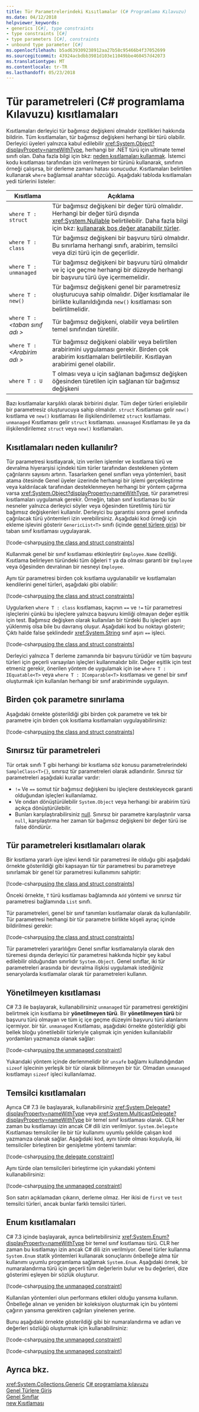```yaml
---
title: Tür Parametrelerindeki Kısıtlamalar (C# Programlama Kılavuzu)
ms.date: 04/12/2018
helpviewer_keywords:
- generics [C#], type constraints
- type constraints [C#]
- type parameters [C#], constraints
- unbound type parameter [C#]
ms.openlocfilehash: b5ad639309238912aa27b58c95466b4f37052699
ms.sourcegitcommit: 43924acbdbb3981d103e11049bbe460457d42073
ms.translationtype: MT
ms.contentlocale: tr-TR
ms.lasthandoff: 05/23/2018
---
```

# <a name="constraints-on-type-parameters-c-programming-guide"></a>Tür parametreleri (C# programlama Kılavuzu) kısıtlamaları

Kısıtlamaları derleyici tür bağımsız değişkeni olmalıdır özellikleri hakkında bildirin. Tüm kısıtlamaları, tür bağımsız değişkeni herhangi bir türü olabilir. Derleyici üyeleri yalnızca kabul edilebilir <xref:System.Object?displayPropety=nameWithType>, herhangi bir .NET türü için ultimate temel sınıfı olan. Daha fazla bilgi için bkz: [neden kısıtlamaları kullanmak](#why-use-constraints). İstemci kodu kısıtlaması tarafından izin verilmeyen bir türünü kullanarak, sınıfının örneği çalışırsa, bir derleme zamanı hatası sonucudur. Kısıtlamaları belirtilen kullanarak `where` bağlamsal anahtar sözcüğü. Aşağıdaki tabloda kısıtlamaları yedi türlerini listeler:

|Kısıtlama|Açıklama|
|----------------|-----------------|
|`where T : struct`|Tür bağımsız değişkeni bir değer türü olmalıdır. Herhangi bir değer türü dışında <xref:System.Nullable> belirtilebilir. Daha fazla bilgi için bkz: [kullanarak boş değer atanabilir türler](../nullable-types/using-nullable-types.md).|
|`where T : class`|Tür bağımsız değişkeni bir başvuru türü olmalıdır. Bu sınırlama herhangi sınıfı, arabirim, temsilci veya dizi türü için de geçerlidir.|
|`where T : unmanaged`|Tür bağımsız değişkeni bir başvuru türü olmalıdır ve iç içe geçme herhangi bir düzeyde herhangi bir başvuru türü üye içermemelidir.|
|`where T : new()`|Tür bağımsız değişkeni genel bir parametresiz oluşturucuya sahip olmalıdır. Diğer kısıtlamalar ile birlikte kullanıldığında `new()` kısıtlaması son belirtilmelidir.|
|`where T :` *\<taban sınıf adı >*|Tür bağımsız değişkeni, olabilir veya belirtilen temel sınıfından türetilir.|
|`where T :` *\<Arabirim adı >*|Tür bağımsız değişkeni olabilir veya belirtilen arabirimini uygulaması gerekir. Birden çok arabirim kısıtlamaları belirtilebilir. Kısıtlayan arabirimi genel olabilir.|
|`where T : U`|T olması veya u için sağlanan bağımsız değişken öğesinden türetilen için sağlanan tür bağımsız değişkeni|

Bazı kısıtlamalar karşılıklı olarak birbirini dışlar. Tüm değer türleri erişilebilir bir parametresiz oluşturucuya sahip olmalıdır. `struct` Kısıtlaması gelir `new()` kısıtlama ve `new()` kısıtlaması ile ilişkilendirilemez `struct` kısıtlaması. `unmanaged` Kısıtlaması gelir `struct` kısıtlaması. `unmanaged` Kısıtlaması ile ya da ilişkilendirilemez `struct` veya `new()` kısıtlamaları.

## <a name="why-use-constraints"></a>Kısıtlamaları neden kullanılır?

Tür parametresi kısıtlayarak, izin verilen işlemler ve kısıtlama türü ve devralma hiyerarşisi içindeki tüm türler tarafından desteklenen yöntem çağrılarını sayısını artırın. Tasarlarken genel sınıfları veya yöntemleri, basit atama ötesinde Genel üyeler üzerinde herhangi bir işlemi gerçekleştirme veya kaldırılacak tarafından desteklenmeyen herhangi bir yöntem çağırma varsa <xref:System.Object?displayProperty=nameWithType>, tür parametresi kısıtlamaları uygulamak gerekir. Örneğin, taban sınıf kısıtlaması bu tür nesneler yalnızca derleyici söyler veya öğesinden türetilmiş türü tür bağımsız değişkenleri kullanılır. Derleyici bu garantisi sonra genel sınıfında çağrılacak türü yöntemleri izin verebilirsiniz. Aşağıdaki kod örneği için ekleme işlevini gösterir `GenericList<T>` sınıfı (içinde [genel türlere giriş](introduction-to-generics.md)) bir taban sınıf kısıtlaması uygulayarak.

[!code-csharp[using the class and struct constraints](../../../../samples/snippets/csharp/keywords/GenericWhereConstraints.cs#9)]

Kullanmak genel bir sınıf kısıtlaması etkinleştirir `Employee.Name` özelliği. Kısıtlama belirleyen türündeki tüm öğeleri `T` ya da olması garanti bir `Employee` veya öğesinden devralınan bir nesneyi `Employee`.

Aynı tür parametresi birden çok kısıtlama uygulanabilir ve kısıtlamaları kendilerini genel türleri, aşağıdaki gibi olabilir:

[!code-csharp[using the class and struct constraints](../../../../samples/snippets/csharp/keywords/GenericWhereConstraints.cs#10)]

Uygularken `where T : class` kısıtlaması, kaçının `==` ve `!=` tür parametresi işleçlerini çünkü bu işleçlere yalnızca başvuru kimliği olmayan değer eşitlik için test. Bağımsız değişken olarak kullanılan bir türdeki Bu işleçleri aşırı yüklenmiş olsa bile bu davranış oluşur. Aşağıdaki kod bu noktayı gösterir; Çıktı halde false şeklindedir <xref:System.String> sınıf aşırı `==` işleci.

[!code-csharp[using the class and struct constraints](../../../../samples/snippets/csharp/keywords/GenericWhereConstraints.cs#11)]

Derleyici yalnızca T derleme zamanında bir başvuru türüdür ve tüm başvuru türleri için geçerli varsayılan işleçleri kullanmalıdır bilir. Değer eşitlik için test etmeniz gerekir, önerilen yöntem de uygulamak için ise `where T : IEquatable<T>` veya `where T : IComparable<T>` kısıtlaması ve genel bir sınıf oluşturmak için kullanılan herhangi bir sınıf arabiriminde uygulayın.

## <a name="constraining-multiple-parameters"></a>Birden çok parametre sınırlama

Aşağıdaki örnekte gösterildiği gibi birden çok parametre ve tek bir parametre için birden çok kısıtlama kısıtlamaları uygulayabilirsiniz:

[!code-csharp[using the class and struct constraints](../../../../samples/snippets/csharp/keywords/GenericWhereConstraints.cs#12)]

## <a name="unbounded-type-parameters"></a>Sınırsız tür parametreleri

 Tür ortak sınıfı T gibi herhangi bir kısıtlama söz konusu parametrelerindeki `SampleClass<T>{}`, sınırsız tür parametreleri olarak adlandırılır. Sınırsız tür parametreleri aşağıdaki kurallar vardır:

- `!=` Ve `==` somut tür bağımsız değişkeni bu işleçlere destekleyecek garanti olduğundan işleçleri kullanılamaz.
- Ve ondan dönüştürülebilir `System.Object` veya herhangi bir arabirim türü açıkça dönüştürülebilir.
- Bunları karşılaştırabilirsiniz [null](../../language-reference/keywords/null.md). Sınırsız bir parametre karşılaştırılır varsa `null`, karşılaştırma her zaman tür bağımsız değişkeni bir değer türü ise false döndürür.

## <a name="type-parameters-as-constraints"></a>Tür parametreleri kısıtlamaları olarak

Bir kısıtlama yararlı üye işlevi kendi tür parametresi ile olduğu gibi aşağıdaki örnekte gösterildiği gibi kapsayan tür tür parametresi bu parametreye sınırlamak bir genel tür parametresi kullanımını sahiptir:

[!code-csharp[using the class and struct constraints](../../../../samples/snippets/csharp/keywords/GenericWhereConstraints.cs#13)]

Önceki örnekte, `T` türü kısıtlaması bağlamında `Add` yöntemi ve sınırsız tür parametresi bağlamında `List` sınıfı.

Tür parametreleri, genel bir sınıf tanımları kısıtlamalar olarak da kullanılabilir. Tür parametresi herhangi bir tür parametre birlikte köşeli ayraç içinde bildirilmesi gerekir:

[!code-csharp[using the class and struct constraints](../../../../samples/snippets/csharp/keywords/GenericWhereConstraints.cs#14)]

Tür parametreleri yararlılığını Genel sınıflar kısıtlamalarıyla olarak den türemesi dışında derleyici tür parametresi hakkında hiçbir şey kabul edilebilir olduğundan sınırlıdır `System.Object`. Genel sınıflar, iki tür parametreleri arasında bir devralma ilişkisi uygulamak istediğiniz senaryolarda kısıtlamalar olarak tür parametreleri kullanın.

## <a name="unmanaged-constraint"></a>Yönetilmeyen kısıtlaması

C# 7.3 ile başlayarak, kullanabilirsiniz `unmanaged` tür parametresi gerektiğini belirtmek için kısıtlama bir **yönetilmeyen türü**. Bir **yönetilmeyen türü** bir başvuru türü olmayan ve tüm iç içe geçme düzeyini başvuru türü alanlarını içermiyor. bir tür. `unmanaged` Kısıtlaması, aşağıdaki örnekte gösterildiği gibi bellek bloğu yönetilebilir türleriyle çalışmak için yeniden kullanılabilir yordamları yazmanıza olanak sağlar:

[!code-csharp[using the unmanaged constraint](../../../../samples/snippets/csharp/keywords/GenericWhereConstraints.cs#15)]

Yukarıdaki yöntem içinde derlenmelidir bir `unsafe` bağlamı kullandığından `sizeof` işlecinin yerleşik bir tür olarak bilinmeyen bir tür. Olmadan `unmanaged` kısıtlamayı `sizeof` işleci kullanılamaz.

## <a name="delegate-constraints"></a>Temsilci kısıtlamaları

Ayrıca C# 7.3 ile başlayarak, kullanabilirsiniz <xref:System.Delegate?displayProperty=nameWithType> veya <xref:System.MulticastDelegate?displayProperty=nameWithType> bir temel sınıf kısıtlaması olarak. CLR her zaman bu kısıtlamayı izin ancak C# dili izin verilmiyor. `System.Delegate` Kısıtlaması temsilciler ile bir tür kullanımı uyumlu şekilde çalışan kod yazmanıza olanak sağlar. Aşağıdaki kod, aynı türde olması koşuluyla, iki temsilciler birleştiren bir genişletme yöntemi tanımlar:

[!code-csharp[using the delegate constraint](../../../../samples/snippets/csharp/keywords/GenericWhereConstraints.cs#16)]

Aynı türde olan temsilcileri birleştirme için yukarıdaki yöntemi kullanabilirsiniz:

[!code-csharp[using the unmanaged constraint](../../../../samples/snippets/csharp/keywords/GenericWhereConstraints.cs#17)]

Son satırı açıklamadan çıkarın, derleme olmaz. Her ikisi de `first` ve `test` temsilci türleri, ancak bunlar farklı temsilci türleri.

## <a name="enum-constraints"></a>Enum kısıtlamaları

C# 7.3 içinde başlayarak, ayrıca belirtebilirsiniz <xref:System.Enum?displayProperty=nameWithType> bir temel sınıf kısıtlaması türü. CLR her zaman bu kısıtlamayı izin ancak C# dili izin verilmiyor. Genel türler kullanma `System.Enum` statik yöntemleri kullanarak sonuçlarını önbelleğe alma tür kullanımı uyumlu programlama sağlamak `System.Enum`. Aşağıdaki örnek, bir numaralandırma türü için geçerli tüm değerlerin bulur ve bu değerleri, dize gösterimi eşleyen bir sözlük oluşturur.

[!code-csharp[using the unmanaged constraint](../../../../samples/snippets/csharp/keywords/GenericWhereConstraints.cs#18)]

Kullanılan yöntemleri olun performans etkileri olduğu yansıma kullanın. Önbelleğe alınan ve yeniden bir koleksiyon oluşturmak için bu yöntemi çağırın yansıma gerektiren çağrıları yinelenen yerine.

Bunu aşağıdaki örnekte gösterildiği gibi bir numaralandırma ve adları ve değerleri sözlüğü oluşturmak için kullanabilirsiniz:

[!code-csharp[using the unmanaged constraint](../../../../samples/snippets/csharp/keywords/GenericWhereConstraints.cs#19)]

[!code-csharp[using the unmanaged constraint](../../../../samples/snippets/csharp/keywords/GenericWhereConstraints.cs#20)]

## <a name="see-also"></a>Ayrıca bkz.

 <xref:System.Collections.Generic> [C# programlama kılavuzu](../../../csharp/programming-guide/index.md)  
 [Genel Türlere Giriş](../../../csharp/programming-guide/generics/introduction-to-generics.md)  
 [Genel Sınıflar](../../../csharp/programming-guide/generics/generic-classes.md)  
 [new Kısıtlaması](../../../csharp/language-reference/keywords/new-constraint.md)  
